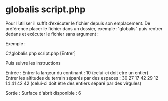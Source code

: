 # globalis script.php

Pour l’utiliser il suffit d’exécuter le fichier depuis son emplacement. 
De préférence placer le fichier dans un dossier, exemple :"globalis" puis rentrer dedans et exécuter le fichier sans argument :

Exemple :

C:\globalis
php script.php [Entrer]

Puis suivre les instructions 

Entrée :
Entrer la largeur du continant : 10 (celui-ci doit etre un entier)  
Entrer les altitudes du terrain séparés par des espaces : 30 27 17 42 29 12 14 41 42 42 (celui-ci doit être des entiers séparé par des virgules)

Sortie :
Surface d'abrit disponible : 6




